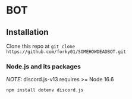 # BOT

## Installation

Clone this repo at `git clone https://github.com/forky01/SOMEHOWDEADBOT.git`

### Node.js and its packages

_NOTE:_ discord.js-v13 requires >= Node 16.6

```sh
npm install dotenv discord.js
```

